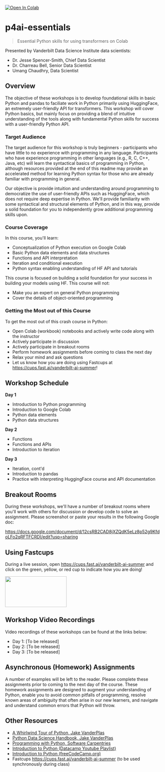 [![Open In Colab](https://colab.research.google.com/assets/colab-badge.svg)](https://colab.research.google.com/github/vanderbilt-data-science/p4ai-essentials)

# p4ai-essentials
> Essential Python skills for using transformers on Colab

Presented by Vanderbilt Data Science Institute data scientists:
* Dr. Jesse Spencer-Smith, Chief Data Scientist
* Dr. Charreau Bell, Senior Data Scientist
* Umang Chaudhry, Data Scientist

## Overview
The objective of these workshops is to develop foundational skills in basic Python and pandas to faciliate work in Python primarily using HuggingFace, an extremely user-friendly API for transformers.  This workshop will cover Python basics, but mainly focus on providing a blend of intuitive understanding of the tools along with fundamental Python skills for success with a user-friendly Python API.

### Target Audience
The target audience for this workshop is truly beginners - participants who have little to no experience with programming in any language. Participants who have experience programming in other languages (e.g., R, C, C++, Java, etc) will learn the syntactical basics of programming in Python, although resources provided at the end of this readme may provide an accelerated method for learning Python syntax for those who are already familiar with programming in general.

Our objective is provide intuition and understanding around programming to democratize the use of user-friendly APIs such as HuggingFace, which does not require deep expertise in Python. We'll provide familiarity with some syntactical and structural elements of Python, and in this way, provide a solid foundation for you to independently grow additional programming skills upon.

### Course Coverage
In this course, you'll learn:
* Conceptualization of Python execution on Google Colab
* Basic Python data elements and data structures
* Functions and API interpretation
* Iteration and conditional execution
* Python syntax enabling understanding of HF API and tutorials

This course is focused on building a solid foundation for your success in building your models using HF. This course will not:
* Make you an expert on general Python programming
* Cover the details of object-oriented programming

### Getting the Most out of this Course
To get the most out of this crash course in Python:
* Open Colab (workbook) notebooks and actively write code along with the instructor
* Actively participate in discussion
* Actively participate in breakout rooms
* Perform homework assignments before coming to class the next day
* Relax your mind and ask questions
* Let us know how you are doing using Fastcups at https://cups.fast.ai/vanderbilt-ai-summer!

## Workshop Schedule
**Day 1**  
  * Introduction to Python programming
  * Introduction to Google Colab
  * Python data elements 
  * Python data structures  
  
**Day 2**  
  * Functions
  * Functions and APIs
  * Introduction to iteration
  
**Day 3**  
  * Iteration, cont'd
  * Introduction to pandas
  * Practice with interpreting HuggingFace course and API documentation

## Breakout Rooms
During these workshops, we'll have a number of breakout rooms where you'll work with others for discussion or develop code to solve an assignment.  Please screenshot or paste your results in the following Google doc: 

https://docs.google.com/document/d/12csRB2CAD8jXZQdK5eLz8p52g9KfdoLFo2qRFTFCRDI/edit?usp=sharing

## Using Fastcups
During a live session, open https://cups.fast.ai/vanderbilt-ai-summer and click on the green, yellow, or red cup to indicate how you are doing! 

<img src="https://user-images.githubusercontent.com/5521243/167642290-eedee6b6-d179-4fe6-94a4-6383f772afea.png" width="200" height="100">


## Workshop Video Recordings
Video recordings of these workshops can be found at the links below:

- Day 1: [To be released]
- Day 2: [To be released]
- Day 3: [To be released]

## Asynchronous (Homework) Assignments
A number of examples will be left to the reader.  Please complete these assignments prior to coming to the next day of the course.  These homework assignments are designed to augment your understanding of Python, enable you to avoid common pitfalls of programming, resolve known areas of ambiguity that often arise in our new learners, and navigate and understand common errors that Python will throw.

## Other Resources

- [A Whirlwind Tour of Python, Jake VanderPlas](https://github.com/jakevdp/WhirlwindTourOfPython)
- [Python Data Science Handbook, Jake VanderPlas](https://github.com/jakevdp/PythonDataScienceHandbook)
- [Programming with Python, Software Carpentries](https://swcarpentry.github.io/python-novice-inflammation/)  
- [Introduction to Python (Datacamp Youtube Playlist)](https://www.youtube.com/watch?v=-Rf4fZDQ0yw&list=PLjgj6kdf_snaw8QnlhK5f3DzFDFKDU5f4)
- [Introduction to Python (freeCodeCamp.org)](https://www.youtube.com/watch?v=rfscVS0vtbw)
-  Fastcups https://cups.fast.ai/vanderbilt-ai-summer (to be used synchronously during class)

